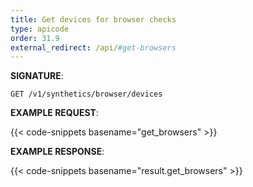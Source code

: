 ```yaml
---
title: Get devices for browser checks
type: apicode
order: 31.9
external_redirect: /api/#get-browsers
---
```


**SIGNATURE**:

`GET /v1/synthetics/browser/devices`

**EXAMPLE REQUEST**:

{{< code-snippets basename="get_browsers" >}}

**EXAMPLE RESPONSE**:

{{< code-snippets basename="result.get_browsers" >}}
